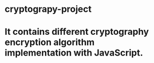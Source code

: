 # cryptograpy-project
# It contains different cryptography encryption algorithm implementation with JavaScript.
